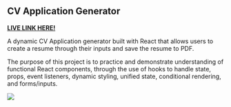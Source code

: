 ## CV Application Generator

**[LIVE LINK HERE!](https://c-yip.github.io/cv-application-generator/)**

A dynamic CV Application generator built with React that allows users to create a resume through their inputs and save the resume to PDF.

The purpose of this project is to practice and demonstrate understanding of functional React components, through the use of hooks to handle state, props, event listeners, dynamic styling, unified state, conditional rendering, and forms/inputs.

![](gif_preview/cv.gif)
